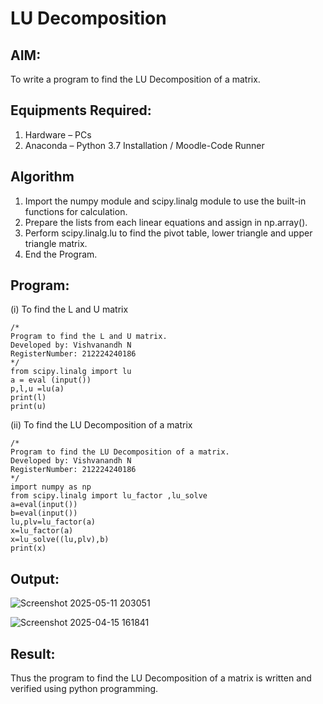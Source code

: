 # LU Decomposition 

## AIM:
To write a program to find the LU Decomposition of a matrix.

## Equipments Required:
1. Hardware – PCs
2. Anaconda – Python 3.7 Installation / Moodle-Code Runner

## Algorithm
1. Import the numpy module and scipy.linalg module to use the built-in functions for calculation.
2. Prepare the lists from each linear equations and assign in np.array().
3. Perform scipy.linalg.lu to find the pivot table, lower triangle and upper triangle matrix.
4. End the Program.

## Program:
(i) To find the L and U matrix
```
/*
Program to find the L and U matrix.
Developed by: Vishvanandh N
RegisterNumber: 212224240186
*/
from scipy.linalg import lu
a = eval (input())
p,l,u =lu(a)
print(l)
print(u)
```
(ii) To find the LU Decomposition of a matrix
```
/*
Program to find the LU Decomposition of a matrix.
Developed by: Vishvanandh N
RegisterNumber: 212224240186
*/
import numpy as np
from scipy.linalg import lu_factor ,lu_solve
a=eval(input())
b=eval(input())
lu,plv=lu_factor(a)
x=lu_factor(a)
x=lu_solve((lu,plv),b)
print(x)
```

## Output:


![Screenshot 2025-05-11 203051](https://github.com/user-attachments/assets/67f9850c-f4d4-4ccf-8246-6ea5864bb657)

![Screenshot 2025-04-15 161841](https://github.com/user-attachments/assets/6e47ea04-8d5d-4780-9d49-41f9f6072370)


## Result:
Thus the program to find the LU Decomposition of a matrix is written and verified using python programming.

